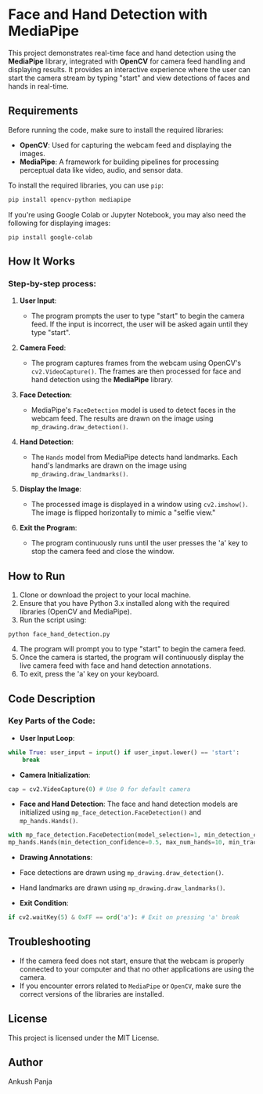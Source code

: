 # Face and Hand Detection with MediaPipe

This project demonstrates real-time face and hand detection using the **MediaPipe** library, integrated with **OpenCV** for camera feed handling and displaying results. It provides an interactive experience where the user can start the camera stream by typing "start" and view detections of faces and hands in real-time.

## Requirements

Before running the code, make sure to install the required libraries:

- **OpenCV**: Used for capturing the webcam feed and displaying the images.
- **MediaPipe**: A framework for building pipelines for processing perceptual data like video, audio, and sensor data.

To install the required libraries, you can use `pip`:
```bash
pip install opencv-python mediapipe
```


If you're using Google Colab or Jupyter Notebook, you may also need the following for displaying images:
```
pip install google-colab
```


## How It Works

### Step-by-step process:

1. **User Input**: 
   - The program prompts the user to type "start" to begin the camera feed. If the input is incorrect, the user will be asked again until they type "start".
   
2. **Camera Feed**:
   - The program captures frames from the webcam using OpenCV's `cv2.VideoCapture()`. The frames are then processed for face and hand detection using the **MediaPipe** library.

3. **Face Detection**:
   - MediaPipe's `FaceDetection` model is used to detect faces in the webcam feed. The results are drawn on the image using `mp_drawing.draw_detection()`.

4. **Hand Detection**:
   - The `Hands` model from MediaPipe detects hand landmarks. Each hand's landmarks are drawn on the image using `mp_drawing.draw_landmarks()`.

5. **Display the Image**:
   - The processed image is displayed in a window using `cv2.imshow()`. The image is flipped horizontally to mimic a "selfie view."

6. **Exit the Program**:
   - The program continuously runs until the user presses the 'a' key to stop the camera feed and close the window.

## How to Run

1. Clone or download the project to your local machine.
2. Ensure that you have Python 3.x installed along with the required libraries (OpenCV and MediaPipe).
3. Run the script using:
```
python face_hand_detection.py
```

4. The program will prompt you to type "start" to begin the camera feed.
5. Once the camera is started, the program will continuously display the live camera feed with face and hand detection annotations.
6. To exit, press the 'a' key on your keyboard.

## Code Description

### Key Parts of the Code:

- **User Input Loop**:
```python
while True: user_input = input() if user_input.lower() == 'start': 
    break
```


- **Camera Initialization**:
```python
cap = cv2.VideoCapture(0) # Use 0 for default camera
```


- **Face and Hand Detection**:
The face and hand detection models are initialized using `mp_face_detection.FaceDetection()` and `mp_hands.Hands()`.
```python
with mp_face_detection.FaceDetection(model_selection=1, min_detection_confidence=0.5) as face_detection,
mp_hands.Hands(min_detection_confidence=0.5, max_num_hands=10, min_tracking_confidence=0.5) as hands:
```

- **Drawing Annotations**:
- Face detections are drawn using `mp_drawing.draw_detection()`.
- Hand landmarks are drawn using `mp_drawing.draw_landmarks()`.

- **Exit Condition**:
```python
if cv2.waitKey(5) & 0xFF == ord('a'): # Exit on pressing 'a' break
```


## Troubleshooting

- If the camera feed does not start, ensure that the webcam is properly connected to your computer and that no other applications are using the camera.
- If you encounter errors related to `MediaPipe` or `OpenCV`, make sure the correct versions of the libraries are installed.

## License

This project is licensed under the MIT License.

## Author

Ankush Panja
